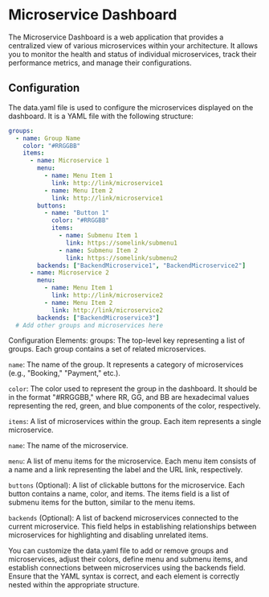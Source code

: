 # Microservice Dashboard

The Microservice Dashboard is a web application that provides a centralized view of various microservices within your architecture. It allows you to monitor the health and status of individual microservices, track their performance metrics, and manage their configurations. 

## Configuration
The data.yaml file is used to configure the microservices displayed on the dashboard. It is a YAML file with the following structure:

```yaml
groups:
  - name: Group Name
    color: "#RRGGBB"
    items:
      - name: Microservice 1
        menu:
          - name: Menu Item 1
            link: http://link/microservice1
          - name: Menu Item 2
            link: http://link/microservice1
        buttons:
          - name: "Button 1"
            color: "#RRGGBB"
            items:
              - name: Submenu Item 1
                link: https://somelink/submenu1
              - name: Submenu Item 2
                link: https://somelink/submenu2
        backends: ["BackendMicroservice1", "BackendMicroservice2"]
      - name: Microservice 2
        menu:
          - name: Menu Item 1
            link: http://link/microservice2
          - name: Menu Item 2
            link: http://link/microservice2
        backends: ["BackendMicroservice3"]
  # Add other groups and microservices here
```
Configuration Elements:
groups: The top-level key representing a list of groups. Each group contains a set of related microservices.

`name`: The name of the group. It represents a category of microservices (e.g., "Booking," "Payment," etc.).

`color`: The color used to represent the group in the dashboard. It should be in the format "#RRGGBB," where RR, GG, and BB are hexadecimal values representing the red, green, and blue components of the color, respectively.

`items`: A list of microservices within the group. Each item represents a single microservice.

`name`: The name of the microservice.

`menu`: A list of menu items for the microservice. Each menu item consists of a name and a link representing the label and the URL link, respectively.

`buttons` (Optional): A list of clickable buttons for the microservice. Each button contains a name, color, and items. The items field is a list of submenu items for the button, similar to the menu items.

`backends` (Optional): A list of backend microservices connected to the current microservice. This field helps in establishing relationships between microservices for highlighting and disabling unrelated items.

You can customize the data.yaml file to add or remove groups and microservices, adjust their colors, define menu and submenu items, and establish connections between microservices using the backends field. Ensure that the YAML syntax is correct, and each element is correctly nested within the appropriate structure.
